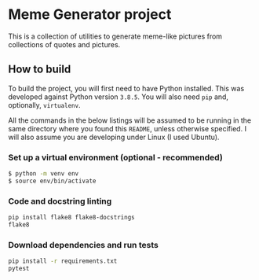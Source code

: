 Meme Generator project
======================

This is a collection of utilities to generate
meme-like pictures from collections of quotes
and pictures.

## How to build
To build the project, you will first need to have
Python installed. This was developed against Python
version `3.8.5`. You will also need `pip` and,
optionally, `virtualenv`.

All the commands in the below listings will be
assumed to be running in the same directory where
you found this `README`, unless otherwise specified.
I will also assume you are developing under Linux (I
used Ubuntu).

### Set up a virtual environment (optional - recommended)

```sh
$ python -m venv env
$ source env/bin/activate
```

### Code and docstring linting
```sh
pip install flake8 flake8-docstrings
flake8
```

### Download dependencies and run tests
```sh
pip install -r requirements.txt
pytest
```

